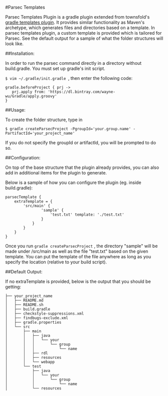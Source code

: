 #Parsec Templates

Parsec Templates Plugin is a gradle plugin extended from townsfold's [gradle templates plugin](https://github.com/townsfolk/gradle-templates).
It provides similar functionality as Maven's archetype, which generates files and directories based on a template. In parsec templates plugin, a custom template is provided which is tailored
for Parsec. See the default output for a sample of what the folder structures will look like.

##Installation:

In order to run the parsec command directly in a directory without build.gradle. You must set up gradle's init script.


`$ vim ~/.gradle/init.gradle `, then enter the following code:

```
gradle.beforeProject { prj ->
   prj.apply from: 'https://dl.bintray.com/wayne-wu/Gradle/apply.groovy'
}

```

##Usage:

To create the folder structure, type in

`$ gradle createParsecProject -PgroupId='your.group.name' -PartifactId='your_project_name'`

If you do not specify the groupId or artifactId, you will be prompted to do so.

##Configuration:

On top of the base structure that the plugin already provides, you can also add in additional items for the plugin to generate.

Below is a sample of how you can configure the plugin (eg. inside build.gradle):

```
parsecTemplate {
    extraTemplate = {
        'src/main' {
                'sample' {
                    'test.txt' template: './test.txt'
                }
            }
        }
    }
}
```
Once you run `gradle createParsecProject` , the directory "sample" will be made under /src/main as well as the file "test.txt" based on the given template.
You can put the template of the file anywhere as long as you specify the location (relative to your build script).

##Default Output:

If no extraTemplate is provided, below is the output that you should be getting:
```
├── your_project_name
│   ├── README.md
│   ├── README.sh
│   ├── build.gradle
│   ├── checkstyle-suppressions.xml
│   ├── findbugs-exclude.xml
│   ├── gradle.properties
│   └── src
│       ├── main
│       │   ├── java
│       │   │   └── your
│       │   │       └── group
│       │   │           └── name
│       │   ├── rdl
│       │   ├── resources
│       │   └── webapp
│       └── test
│           ├── java
│           │   └── your
│           │       └── group
│           │           └── name
│           └── resources

```